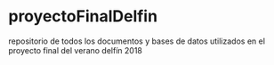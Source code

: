 # proyectoFinalDelfin
repositorio de todos los documentos y bases de datos utilizados en el proyecto final del verano delfín 2018
